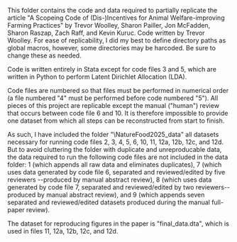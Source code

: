 This folder contains the code and data required to partially replicate the article 
"A Scopeing Code of (Dis-)Incentives for Animal Welfare-improving Farming Practices"
by Trevor Woolley, Sharon Pailler, Jon McFadden, Sharon Raszap, Zach Raff, and Kevin Kuruc.
Code written by Trevor Woolley. For ease of replicability, I did my best to define 
directory paths as global macros, however, some directories may be harcoded. Be sure to
change these as needed.

Code is written entirely in Stata except for code files 3 and 5, which are written in 
Python to perform Latent Dirichlet Allocation (LDA).

Code files are numbered so that files must be performed in numerical order (a file 
numbered "4" must be performed before code numbered "5"). All pieces of this project are 
replicable except the manual ("human") review that occurs between code file 6 and 10. 
It is therefore impossible to provide one dataset from which all steps can be reconstructed
from start to finish. 

As such, I have included the folder "\NatureFood2025_data" all datasets necessary for running 
code files 2, 3, 4, 5, 6, 10, 11, 12a, 12b, 12c, and 12d. But to avoid cluttering the folder 
with duplicate and unreproducable data, the data required to run the following code files 
are not included in the data folder: 1 (which appends all raw data and eliminates duplicates),
7 (which uses data generated by code file 6, separated and reviewed/edited by five reviewers
--produced by manual abstract review), 8 (which uses data generated by code file 7, separated 
and reviewed/edited by two reviewers--produced by manual abstract review), and 9 (which 
appends seven separated and reviewed/edited datasets produced during the manual full-paper 
review).

The dataset for reproducing figures in the paper is "final_data.dta", which is used in files 
11, 12a, 12b, 12c, and 12d.
